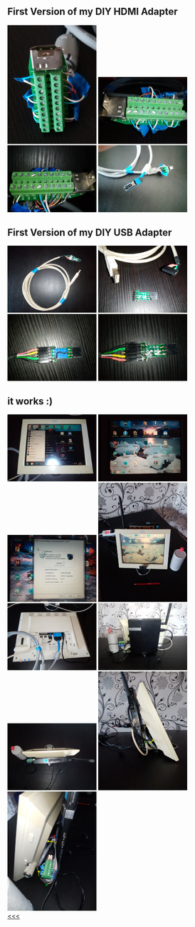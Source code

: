 ## First Version of my DIY HDMI Adapter<br>

<a href="IMG_20230508_184832.jpg"><img src="IMG_20230508_184832.jpg" width="200"></a>
<a href="IMG_20230508_184930.jpg"><img src="IMG_20230508_184930.jpg" width="200"></a>
<a href="IMG_20230508_184952.jpg"><img src="IMG_20230508_184952.jpg" width="200"></a>
<a href="IMG_20230508_184749.jpg"><img src="IMG_20230508_184749.jpg" width="200"></a><br>

## First Version of my DIY USB Adapter<br>

<a href="IMG_20230508_185057.jpg"><img src="IMG_20230508_185057.jpg" width="200"></a>
<a href="IMG_20230508_185119.jpg"><img src="IMG_20230508_185119.jpg" width="200"></a>
<a href="IMG_20230508_185147.jpg"><img src="IMG_20230508_185147.jpg" width="200"></a>
<a href="IMG_20230508_185214.jpg"><img src="IMG_20230508_185214.jpg" width="200"></a><br>

## it works :)<br>

<a href="IMG_20230508_190255.jpg"><img src="IMG_20230508_190255.jpg" width="200"></a>
<a href="IMG_20230508_190337.jpg"><img src="IMG_20230508_190337.jpg" width="200"></a>
<a href="IMG_20230508_190632.jpg"><img src="IMG_20230508_190632.jpg" width="200"></a>
<a href="IMG_20230508_192803.jpg"><img src="IMG_20230508_192803.jpg" width="200"></a><br>
<a href="IMG_20230508_185958.jpg"><img src="IMG_20230508_185958.jpg" width="200"></a>
<a href="IMG_20230508_192938.jpg"><img src="IMG_20230508_192938.jpg" width="200"></a>
<a href="IMG_20230508_192950.jpg"><img src="IMG_20230508_192950.jpg" width="200"></a>
<a href="IMG_20230508_193001.jpg"><img src="IMG_20230508_193001.jpg" width="200"></a><br>
<a href="IMG_20230508_193046.jpg"><img src="IMG_20230508_193046.jpg" width="200"></a>
<br>
<a href="../"><<<</a>
